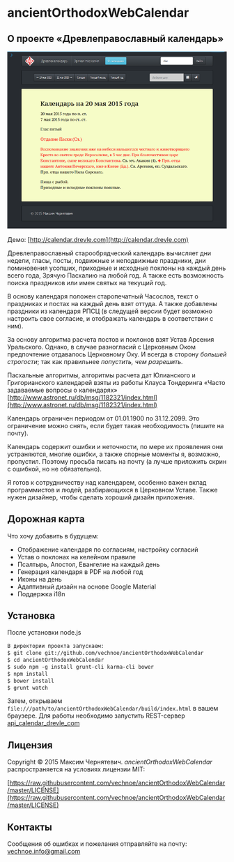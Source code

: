 ancientOrthodoxWebCalendar
==========================

О проекте «Древлеправославный календарь»
----------------------------------------

![ancientOrthodoxWebCalendar](/web-calendar-screen.png)

Демо: [http://calendar.drevle.com](http://calendar.drevle.com)

Древлеправославный старообрядческий календарь
вычисляет дни недели, гласы, посты, подвижные и неподвижные праздники,
дни поминовения усопших, приходные и исxодные поклоны на каждый день всего года,
Зрячую Пасхалию на любой год. А также есть возможность поиска
праздников или имен святых на текущий год.

В основу календаря положен старопечатный Часослов, текст о праздниках
и постах на каждый день взят оттуда. А также добавлены праздники из
календаря РПСЦ (в следущей версии будет возможно настроить свое
согласие, и отображать календарь в соответствии с ним).

За основу алгоритма расчета постов и поклонов взят Устав Арсения Уральского.
Однако, в случае разногласий с Церковным Оком предпочтение отдавалось
Церковному Оку. И всегда в сторону *большей строгости*; так как
правильнее *попустить, чем разрешить.*

Пасхальные алгоритмы, алгоритмы расчета дат Юлианского и Григорианского
календарей взяты из работы Клауса Тондеринга «Часто задаваемые вопросы о календарях»
[http://www.astronet.ru/db/msg/1182321/index.html](http://www.astronet.ru/db/msg/1182321/index.html)

Календарь ограничен периодом от 01.01.1900 по 31.12.2099. Это
ограничение можно снять, если будет такая необходимость
(пишите на почту).</p>

Календарь содержит ошибки и неточности, по мере их проявления они
устраняются, многие ошибки, а также спорные моменты я, возможно,
пропустил. Поэтому просьба писать на почту (а лучше приложить
скрин с ошибкой, но не обязательно).

Я готов к сотрудничеству над календарем, особенно важен вклад
программистов и людей, разбирающихся в Церковном Уставе. Также
нужен дизайнер, чтобы сделать хороший дизайн приложения.

Дорожная карта
--------------

Что хочу добавить в будущем:

* Отображение календаря по согласиям, настройку согласий
* Устав о поклонах на келейном правиле
* Псалтырь, Апостол, Евангелие на каждый день
* Генерация календаря в PDF на любой год
* Иконы на день
* Адаптивный дизайн на основе Google Material
* Поддержка i18n

Установка
---------

После установки node.js 
```
В директории проекта запускаем:
$ git clone git://github.com/vechnoe/ancientOrthodoxWebCalendar
$ cd ancientOrthodoxWebCalendar
$ sudo npm -g install grunt-cli karma-cli bower
$ npm install
$ bower install
$ grunt watch
```

Затем, открываем `file:///path/to/ancientOrthodoxWebCalendar/build/index.html` 
в вашем браузере. Для работы необходимо запустить REST-сервер
[api_calendar_drevle_com](http://github.com/vechnoe/api_calendar_drevle_com)


Лицензия
--------

Copyright &copy; 2015 Максим Чернятевич.
*ancientOrthodoxWebCalendar* распространяется на условиях лицензии MIT:

[https://raw.githubusercontent.com/vechnoe/ancientOrthodoxWebCalendar/master/LICENSE](https://raw.githubusercontent.com/vechnoe/ancientOrthodoxWebCalendar/master/LICENSE) 



Контакты
--------       
Сообщения об ошибках и пожелания отправляйте на почту:
[vechnoe.info@gmail.com](mailto:vechnoe.info@gmail.com)




